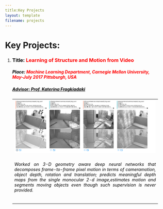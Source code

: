 ```yaml
---
title:Key Projects
layout: template
filename: projects
--- 
```


# Key Projects:
<ol>
   <li>
      <h3><b><font color="black">Title: </font></b><font color="red">Learning of Structure and Motion from Video </font></h3><h5><i><b><font color="black">Place: </font><font color="red">Machine Learning Department, Carnegie Mellon University, May-July 2017 Pittsburgh, USA </font></b></i></h5>
      <a href="https://www.cs.cmu.edu/~katef/"><h5><b><font color="black">Advisor: </font></b><font color="black">Prof. Katerina Fragkiadaki</font></h5></a>
      <table width="100%" align="center" border="0" cellspacing="0">
         <tr>
            <td width="100%">
            <img src='/images/fake_depth_zero.png'>         
            </td>
         </tr>
         <tr>
            <td valign="top" width="100%"> 
              <div style = "text-align: justify"> <h6> <font color="black"> Worked on 3-D geometry aware deep neural networks that decomposes frame-to-frame pixel motion in terms of cameramotion, object depth, rotation and translation; predicts meaningful depth maps from the single monocular 2-d image,estimates motion and segments moving objects even though such supervision is never provided.</font></h6></div>
            </td>
         </tr>
      </table>
   </li>
</ol>
